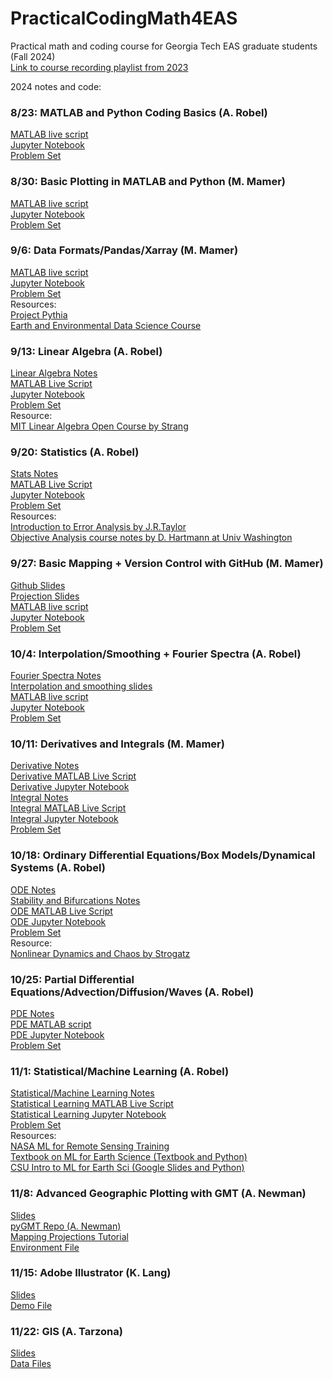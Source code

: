 # PracticalCodingMath4EAS
Practical math and coding course for Georgia Tech EAS graduate students (Fall 2024)  
[Link to course recording playlist from 2023](https://mediaspace.gatech.edu/playlist/dedicated/1_ilv7c4yi/)  

2024 notes and code:

### 8/23: MATLAB and Python Coding Basics (A. Robel)
[MATLAB live script](https://github.com/aarobel/PracticalCodingMath4EAS/blob/main24/Demos/MATLAB_basics.mlx)  
[Jupyter Notebook](https://github.com/aarobel/PracticalCodingMath4EAS/blob/main24/Demos/Python_basics.ipynb)  
[Problem Set](https://github.com/aarobel/PracticalCodingMath4EAS/blob/main24/PS/CodingBasics_PS.pdf)

### 8/30: Basic Plotting in MATLAB and Python (M. Mamer)
[MATLAB live script](https://github.com/aarobel/PracticalCodingMath4EAS/blob/main24/Demos/MATLAB_plotting.mlx)  
[Jupyter Notebook](https://github.com/aarobel/PracticalCodingMath4EAS/blob/main24/Demos/Python_plotting.ipynb)  
[Problem Set](https://github.com/aarobel/PracticalCodingMath4EAS/blob/main24/PS/PlottingBasics_PS.pdf)

### 9/6: Data Formats/Pandas/Xarray (M. Mamer)
[MATLAB live script](https://github.com/aarobel/PracticalCodingMath4EAS/blob/main24/Demos/FileFormats.mlx)  
[Jupyter Notebook](https://github.com/aarobel/PracticalCodingMath4EAS/blob/main24/Demos/FileFormats_xarray_pandas.ipynb)  
[Problem Set](https://github.com/aarobel/PracticalCodingMath4EAS/blob/main24/PS/FileFormats_PS.pdf)  
Resources:  
[Project Pythia](https://foundations.projectpythia.org/landing-page.html)   
[Earth and Environmental Data Science Course](https://earth-env-data-science.github.io/intro.html)

### 9/13: Linear Algebra (A. Robel)
[Linear Algebra Notes](https://github.com/aarobel/PracticalCodingMath4EAS/blob/main24/Notes/LinearAlgebra_NoteForm.pdf)  
[MATLAB Live Script](https://github.com/aarobel/PracticalCodingMath4EAS/blob/main24/Demos/LinearAlgebra_MATLAB.mlx)  
[Jupyter Notebook](https://github.com/aarobel/PracticalCodingMath4EAS/blob/main24/Demos/LinearAlgebra_Python.ipynb)  
[Problem Set](https://github.com/aarobel/PracticalCodingMath4EAS/blob/main24/PS/LinearAlgebra_PS.pdf)  
Resource:  
[MIT Linear Algebra Open Course by Strang](https://ocw.mit.edu/courses/mathematics/18-06-linear-algebra-spring-2010/)  

### 9/20: Statistics (A. Robel)
[Stats Notes](https://github.com/aarobel/PracticalCodingMath4EAS/blob/main24/Notes/Stats_NoteForm.pdf)  
[MATLAB Live Script](https://github.com/aarobel/PracticalCodingMath4EAS/blob/main24/Demos/Stats_MATLAB.mlx)  
[Jupyter Notebook](https://github.com/aarobel/PracticalCodingMath4EAS/blob/main24/Demos/Stats_Python.ipynb)  
[Problem Set](https://github.com/aarobel/PracticalCodingMath4EAS/blob/main24/PS/Stats_PS.pdf)  
Resources:  
[Introduction to Error Analysis by J.R.Taylor](https://ia801307.us.archive.org/14/items/TaylorJ.R.IntroductionToErrorAnalysis2ed/Taylor%20J.R.%20Introduction%20to%20error%20analysis%202ed_text.pdf)  
[Objective Analysis course notes by D. Hartmann at Univ Washington](https://atmos.uw.edu/~dennis/552_Notes_ftp.html)  

### 9/27: Basic Mapping + Version Control with GitHub (M. Mamer)
[Github Slides](https://github.com/aarobel/PracticalCodingMath4EAS/blob/main24/Notes/GitHubIntro.pdf)  
[Projection Slides](https://github.com/aarobel/PracticalCodingMath4EAS/blob/main24/Notes/Class7_Coordinates-Taka2021-AndyUpdate2022.pptx)  
[MATLAB live script](https://github.com/aarobel/PracticalCodingMath4EAS/blob/main24/Demos/BasicMapping.mlx)  
[Jupyter Notebook](https://github.com/aarobel/PracticalCodingMath4EAS/blob/main24/Demos/BasicMappingCartopy.ipynb)  
[Problem Set](https://github.com/aarobel/PracticalCodingMath4EAS/blob/main24/PS/Mapping_PS.pdf)  

### 10/4: Interpolation/Smoothing + Fourier Spectra (A. Robel)
[Fourier Spectra Notes](https://github.com/aarobel/PracticalCodingMath4EAS/blob/main24/Notes/Fourier_NoteForm.pdf)  
[Interpolation and smoothing slides](https://github.com/aarobel/PracticalCodingMath4EAS/blob/main24/Notes/InterpSmooth_NoteForm.pdf)  
[MATLAB live script](https://github.com/aarobel/PracticalCodingMath4EAS/blob/main24/Demos/InterpSmoothFourier_MATLAB.mlx)  
[Jupyter Notebook](https://github.com/aarobel/PracticalCodingMath4EAS/blob/main24/Demos/InterpSmoothFourier_Python.ipynb)  
[Problem Set](https://github.com/aarobel/PracticalCodingMath4EAS/blob/main24/PS/InterpSmoothFourier_PS.pdf)  

### 10/11: Derivatives and Integrals (M. Mamer)
[Derivative Notes](https://github.com/aarobel/PracticalCodingMath4EAS/blob/main24/Notes/Derivative%20review.pdf)  
[Derivative MATLAB Live Script](https://github.com/aarobel/PracticalCodingMath4EAS/blob/main24/Demos/Derivative_MATLAB.mlx)  
[Derivative Jupyter Notebook](https://github.com/aarobel/PracticalCodingMath4EAS/blob/main24/Demos/Derivative_notebook.ipynb)  
[Integral Notes](https://github.com/aarobel/PracticalCodingMath4EAS/blob/main24/Notes/Numerical%20Integration.pdf)  
[Integral MATLAB Live Script](https://github.com/aarobel/PracticalCodingMath4EAS/blob/main24/Demos/Integral_MATLAB.mlx)  
[Integral Jupyter Notebook](https://github.com/aarobel/PracticalCodingMath4EAS/blob/main24/Demos/Integral_notebook.ipynb)  
[Problem Set](https://github.com/aarobel/PracticalCodingMath4EAS/blob/main24/PS/DerivativesIntegrals_PS.pdf)  

### 10/18: Ordinary Differential Equations/Box Models/Dynamical Systems (A. Robel)
[ODE Notes](https://github.com/aarobel/PracticalCodingMath4EAS/blob/main24/Notes/ODE%20Review.pdf)  
[Stability and Bifurcations Notes](https://github.com/aarobel/PracticalCodingMath4EAS/blob/main24/Notes/StabilityBifurcations.pdf)  
[ODE MATLAB Live Script](https://github.com/aarobel/PracticalCodingMath4EAS/blob/main24/Demos/ODE_MATLAB.mlx)  
[ODE Jupyter Notebook](https://github.com/aarobel/PracticalCodingMath4EAS/blob/main24/Demos/ODE_notebook.ipynb)  
[Problem Set](XX)  
Resource:  
[Nonlinear Dynamics and Chaos by Strogatz](https://www.biodyn.ro/course/literatura/Nonlinear_Dynamics_and_Chaos_2018_Steven_H._Strogatz.pdf)  

### 10/25: Partial Differential Equations/Advection/Diffusion/Waves (A. Robel)
[PDE Notes](https://github.com/aarobel/PracticalCodingMath4EAS/blob/main24/Notes/PDE%20Review.pdf)  
[PDE MATLAB script](https://github.com/aarobel/PracticalCodingMath4EAS/blob/main24/Demos/PDE_MATLAB_deas.m)  
[PDE Jupyter Notebook](https://github.com/aarobel/PracticalCodingMath4EAS/blob/main24/Demos/PDE_notebook.ipynb)  
[Problem Set](XX)  

### 11/1: Statistical/Machine Learning (A. Robel)
[Statistical/Machine Learning Notes](/Notes/StatisticalLearningNotes_231020.pdf)  
[Statistical Learning MATLAB Live Script](/PS/StatisticalLearningDemo_Rainfall_231020.mlx)  
[Statistical Learning Jupyter Notebook](/PS/StatisticalLearningDemo_Rainfall_231020.ipynb)   
[Problem Set](XX)  
Resources:  
[NASA ML for Remote Sensing Training](https://appliedsciences.nasa.gov/get-involved/training/english/arset-fundamentals-machine-learning-earth-science)  
[Textbook on ML for Earth Science (Textbook and Python)](https://link.springer.com/book/10.1007/978-3-031-35114-3)  
[CSU Intro to ML for Earth Sci (Google Slides and Python)](https://github.com/eabarnes1010/ml_tutorial_csu)  

### 11/8: Advanced Geographic Plotting with GMT (A. Newman)
[Slides](https://github.com/aarobel/PracticalCodingMath4EAS/blob/main/Class7_Coordinates-Taka2021-AndyUpdate2022.pptx)  
[pyGMT Repo (A. Newman)](https://github.com/avnewman/pyGMT-Tutorial)  
[Mapping Projections Tutorial](https://github.com/avnewman/pyGMT-Tutorial/blob/main/Mapping_projections.ipynb)  
[Environment File](https://github.com/aarobel/PracticalCodingMath4EAS/blob/main/pygmt_environment.yml)  

### 11/15: Adobe Illustrator (K. Lang)
[Slides](https://github.com/aarobel/PracticalCodingMath4EAS/blob/main24/Notes/20220907_adobe_illustrator.pdf)  
[Demo File](https://github.com/aarobel/PracticalCodingMath4EAS/blob/main/lang_2020_figure_2.ai)

### 11/22: GIS (A. Tarzona)  
[Slides](https://github.com/aarobel/PracticalCodingMath4EAS/blob/main24/Notes/GIS%20Demo_AT_09022022.pdf)  
[Data Files](https://www.dropbox.com/s/wrvflwyl5scskhl/Raw%20Data.zip?dl=0)
